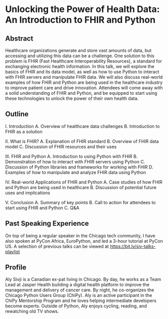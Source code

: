 # Unlocking the Power of Health Data: An Introduction to FHIR and Python

## Abstract

Healthcare organizations generate and store vast amounts of data, but accessing and utilizing this data can be a challenge. One solution to this problem is FHIR (Fast Healthcare Interoperability Resources), a standard for exchanging electronic health information. In this talk, we will explore the basics of FHIR and its data model, as well as how to use Python to interact with FHIR servers and manipulate FHIR data. We will also discuss real-world examples of how FHIR and Python are being used in the healthcare industry to improve patient care and drive innovation. Attendees will come away with a solid understanding of FHIR and Python, and be equipped to start using these technologies to unlock the power of their own health data.

## Outline

I. Introduction
A. Overview of healthcare data challenges
B. Introduction to FHIR as a solution

II. What is FHIR?
A. Explanation of FHIR standard
B. Overview of FHIR data model
C. Discussion of FHIR resources and their uses

III. FHIR and Python
A. Introduction to using Python with FHIR
B. Demonstration of how to interact with FHIR servers using Python
C. Discussion of Python libraries and frameworks for working with FHIR
D. Examples of how to manipulate and analyze FHIR data using Python

IV. Real-world Applications of FHIR and Python
A. Case studies of how FHIR and Python are being used in healthcare
B. Discussion of potential future uses and implications

V. Conclusion
A. Summary of key points
B. Call to action for attendees to start using FHIR and Python
C. Q&A

## Past Speaking Experience

On top of being a regular speaker in the Chicago tech community, I have also spoken at PyCon Africa, EuroPython, and led a 3-hour tutorial at PyCon US. A selection of previous talks can be viewed at https://bit.ly/siv-talks-playlist

## Profile

Aly Sivji is a Canadian ex-pat living in Chicago. By day, he works as a Team Lead at Jasper Health building a digital health platform to improve the management and delivery of cancer care. By night, he co-organizes the Chicago Python Users Group (ChiPy). Aly is an active participant in the ChiPy Mentorship Program and he loves helping intermediate developers become experts. Outside of Python, Aly enjoys cycling, reading, and rewatching old TV shows.

